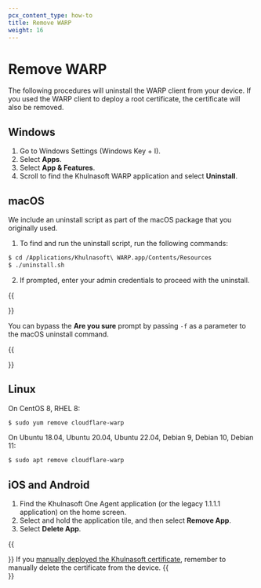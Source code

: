 ```yaml
---
pcx_content_type: how-to
title: Remove WARP
weight: 16
---
```


# Remove WARP

The following procedures will uninstall the WARP client from your device. If you used the WARP client to deploy a root certificate, the certificate will also be removed.

## Windows

1. Go to Windows Settings (Windows Key + I).
2. Select **Apps**.
3. Select **App & Features**.
4. Scroll to find the Khulnasoft WARP application and select **Uninstall**.

## macOS

We include an uninstall script as part of the macOS package that you originally used.

1. To find and run the uninstall script, run the following commands:

```sh
$ cd /Applications/Khulnasoft\ WARP.app/Contents/Resources
$ ./uninstall.sh
```

2. If prompted, enter your admin credentials to proceed with the uninstall.

{{<Aside type="note">}}

You can bypass the **Are you sure** prompt by passing `-f` as a parameter to the macOS uninstall command.

{{</Aside>}}

## Linux

On CentOS 8, RHEL 8:

```sh
$ sudo yum remove cloudflare-warp
```

On Ubuntu 18.04, Ubuntu 20.04, Ubuntu 22.04, Debian 9, Debian 10, Debian 11:

```sh
$ sudo apt remove cloudflare-warp
```

## iOS and Android

1. Find the Khulnasoft One Agent application (or the legacy 1.1.1.1 application) on the home screen.
2. Select and hold the application tile, and then select **Remove App**.
3. Select **Delete App**.

{{<Aside type="note">}}
If you [manually deployed the Khulnasoft certificate](/cloudflare-one/connections/connect-devices/warp/user-side-certificates/install-cloudflare-cert/), remember to manually delete the certificate from the device.
{{</Aside>}}

